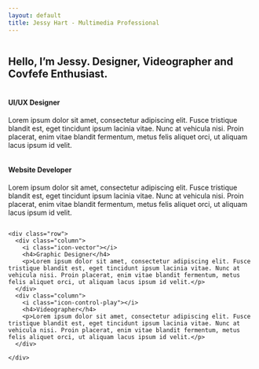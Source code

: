 ```yaml
---
layout: default
title: Jessy Hart - Multimedia Professional
---
```


<section id="intro">
  <div class="container">
    <div class="row">
      <div class="column">
        <h1>Hello, I’m Jessy. Designer, Videographer and Covfefe Enthusiast.</h1>
      </div>
      <div class="column"></div>
    </div>
  </div>
</section>

<section id="about">
  <div class="container">
    <div class="row">
      <div class="column">
        <i class="icon-eye"></i>
        <h4>UI/UX Designer</h4>
        <p>Lorem ipsum dolor sit amet, consectetur adipiscing elit. Fusce tristique blandit est, eget tincidunt ipsum lacinia vitae. Nunc at vehicula nisi. Proin placerat, enim vitae blandit fermentum, metus felis aliquet orci, ut aliquam lacus ipsum id velit.</p>
      </div>
      <div class="column">
        <i class="icon-code"></i>
        <h4>Website Developer</h4>
        <p>Lorem ipsum dolor sit amet, consectetur adipiscing elit. Fusce tristique blandit est, eget tincidunt ipsum lacinia vitae. Nunc at vehicula nisi. Proin placerat, enim vitae blandit fermentum, metus felis aliquet orci, ut aliquam lacus ipsum id velit.</p>
      </div>
    </div>

    <div class="row">
      <div class="column">
        <i class="icon-vector"></i>
        <h4>Graphic Designer</h4>
        <p>Lorem ipsum dolor sit amet, consectetur adipiscing elit. Fusce tristique blandit est, eget tincidunt ipsum lacinia vitae. Nunc at vehicula nisi. Proin placerat, enim vitae blandit fermentum, metus felis aliquet orci, ut aliquam lacus ipsum id velit.</p>
      </div>
      <div class="column">
        <i class="icon-control-play"></i>
        <h4>Videographer</h4>
        <p>Lorem ipsum dolor sit amet, consectetur adipiscing elit. Fusce tristique blandit est, eget tincidunt ipsum lacinia vitae. Nunc at vehicula nisi. Proin placerat, enim vitae blandit fermentum, metus felis aliquet orci, ut aliquam lacus ipsum id velit.</p>
      </div>

    </div>
  </div>
</section>

